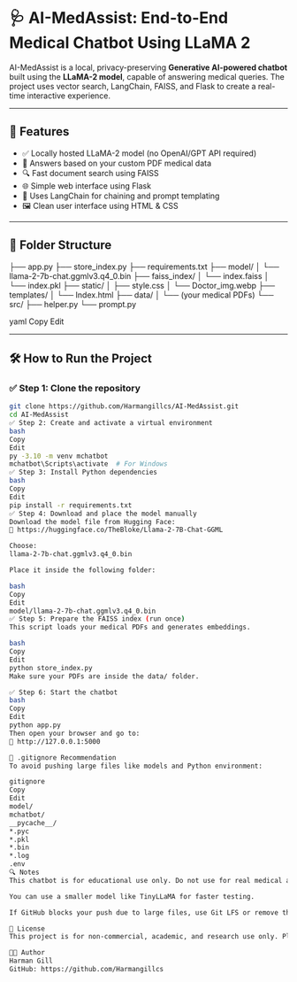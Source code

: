 # 🩺 AI-MedAssist: End-to-End Medical Chatbot Using LLaMA 2

AI-MedAssist is a local, privacy-preserving **Generative AI-powered chatbot** built using the **LLaMA-2 model**, capable of answering medical queries. The project uses vector search, LangChain, FAISS, and Flask to create a real-time interactive experience.

---

## 🚀 Features

- ✅ Locally hosted LLaMA-2 model (no OpenAI/GPT API required)
- 📄 Answers based on your custom PDF medical data
- 🔍 Fast document search using FAISS
- 🌐 Simple web interface using Flask
- 🧠 Uses LangChain for chaining and prompt templating
- 🖼️ Clean user interface using HTML & CSS

---

## 📁 Folder Structure

├── app.py
├── store_index.py
├── requirements.txt
├── model/
│ └── llama-2-7b-chat.ggmlv3.q4_0.bin
├── faiss_index/
│ └── index.faiss
│ └── index.pkl
├── static/
│ ├── style.css
│ └── Doctor_img.webp
├── templates/
│ └── Index.html
├── data/
│ └── (your medical PDFs)
└── src/
├── helper.py
└── prompt.py

yaml
Copy
Edit

---

## 🛠️ How to Run the Project

### ✅ Step 1: Clone the repository

```bash
git clone https://github.com/Harmangillcs/AI-MedAssist.git
cd AI-MedAssist
✅ Step 2: Create and activate a virtual environment
bash
Copy
Edit
py -3.10 -m venv mchatbot
mchatbot\Scripts\activate  # For Windows
✅ Step 3: Install Python dependencies
bash
Copy
Edit
pip install -r requirements.txt
✅ Step 4: Download and place the model manually
Download the model file from Hugging Face:
🔗 https://huggingface.co/TheBloke/Llama-2-7B-Chat-GGML

Choose:
llama-2-7b-chat.ggmlv3.q4_0.bin

Place it inside the following folder:

bash
Copy
Edit
model/llama-2-7b-chat.ggmlv3.q4_0.bin
✅ Step 5: Prepare the FAISS index (run once)
This script loads your medical PDFs and generates embeddings.

bash
Copy
Edit
python store_index.py
Make sure your PDFs are inside the data/ folder.

✅ Step 6: Start the chatbot
bash
Copy
Edit
python app.py
Then open your browser and go to:
🔗 http://127.0.0.1:5000

🔐 .gitignore Recommendation
To avoid pushing large files like models and Python environment:

gitignore
Copy
Edit
model/
mchatbot/
__pycache__/
*.pyc
*.pkl
*.bin
*.log
.env
🔍 Notes
This chatbot is for educational use only. Do not use for real medical advice.

You can use a smaller model like TinyLLaMA for faster testing.

If GitHub blocks your push due to large files, use Git LFS or remove those files from the repo before pushing.

📜 License
This project is for non-commercial, academic, and research use only. Please review the LLaMA model license separately via Meta/Hugging Face.

👩‍💻 Author
Harman Gill
GitHub: https://github.com/Harmangillcs

